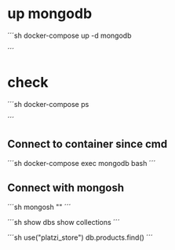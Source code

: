 # up mongodb
´´´sh
docker-compose up -d mongodb

´´´

# check

´´´sh
docker-compose ps

´´´

## Connect to container since cmd
´´´sh
docker-compose exec mongodb bash
´´´

## Connect with mongosh
´´´sh
mongosh ""
´´´

´´´sh
show dbs
show collections
´´´

´´´sh
use("platzi_store")
db.products.find()
´´´

